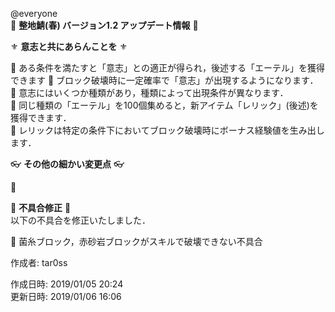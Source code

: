 @everyone   
:cherry_blossom:  **__整地鯖(春) バージョン1.2 アップデート情報__** :cherry_blossom:  


:fleur_de_lis: **__意志と共にあらんことを__** :fleur_de_lis:   

:diamond_shape_with_a_dot_inside: ある条件を満たすと「意志」との適正が得られ，後述する「エーテル」を獲得できます
:diamond_shape_with_a_dot_inside: ブロック破壊時に一定確率で「意志」が出現するようになります．
:diamond_shape_with_a_dot_inside: 意志にはいくつか種類があり，種類によって出現条件が異なります．  
:diamond_shape_with_a_dot_inside: 同じ種類の「エーテル」を100個集めると，新アイテム「レリック」(後述)を獲得できます．  
:diamond_shape_with_a_dot_inside: レリックは特定の条件下においてブロック破壊時にボーナス経験値を生み出します．  


:eyeglasses: **__その他の細かい変更点__** :eyeglasses:    

:diamond_shape_with_a_dot_inside:   


:bow: **__不具合修正__** :bow:   
以下の不具合を修正いたしました．  

:diamond_shape_with_a_dot_inside: 菌糸ブロック，赤砂岩ブロックがスキルで破壊できない不具合  



作成者: tar0ss  

作成日時: 2019/01/05 20:24  
更新日時: 2019/01/06 16:06  